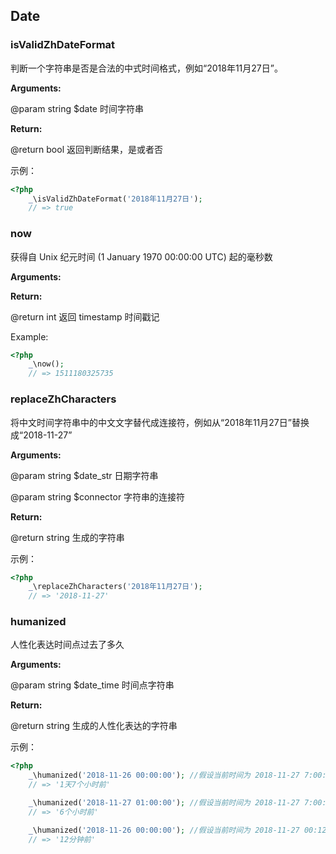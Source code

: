 ## Date

### isValidZhDateFormat

判断一个字符串是否是合法的中式时间格式，例如“2018年11月27日”。

**Arguments:**

@param string $date 时间字符串

**Return:**

@return bool 返回判断结果，是或者否

示例：
```php
<?php
	_\isValidZhDateFormat('2018年11月27日');
	// => true

```


### now

获得自 Unix 纪元时间 (1 January 1970 00:00:00 UTC) 起的毫秒数



**Arguments:**



**Return:**

@return int 返回 timestamp 时间戳记

Example:
```php
<?php
	_\now();
	// => 1511180325735

```

### replaceZhCharacters

将中文时间字符串中的中文文字替代成连接符，例如从“2018年11月27日”替换成“2018-11-27”

**Arguments:**

@param string $date_str 日期字符串

@param string $connector 字符串的连接符

**Return:**

@return string 生成的字符串

示例：
```php
<?php
	_\replaceZhCharacters('2018年11月27日');
	// => '2018-11-27'

```

### humanized

人性化表达时间点过去了多久

**Arguments:**

@param string $date_time 时间点字符串

**Return:**

@return string 生成的人性化表达的字符串

示例：
```php
<?php
	_\humanized('2018-11-26 00:00:00'); //假设当前时间为 2018-11-27 7:00:00
	// => '1天7个小时前'

	_\humanized('2018-11-27 01:00:00'); //假设当前时间为 2018-11-27 7:00:00
	// => '6个小时前'

	_\humanized('2018-11-26 00:00:00'); //假设当前时间为 2018-11-27 00:12:00
	// => '12分钟前'

```